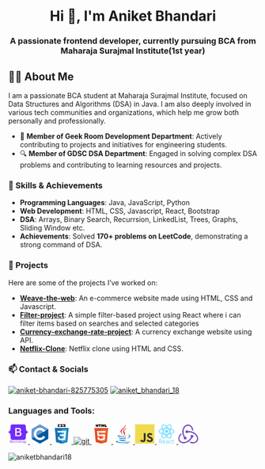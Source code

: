 <h1 align="center">Hi 👋, I'm Aniket Bhandari</h1>
<h3 align="center">A passionate frontend developer, currently pursuing BCA from Maharaja Surajmal Institute(1st year)</h3>

## 👨‍💻 About Me

I am a passionate BCA student at Maharaja Surajmal Institute, focused on Data Structures and Algorithms (DSA) in Java. I am also deeply involved in various tech communities and organizations, which help me grow both personally and professionally.

- 💼 **Member of Geek Room Development Department**: Actively contributing to projects and initiatives for engineering students.
- 🔍 **Member of GDSC DSA Department**: Engaged in solving complex DSA problems and contributing to learning resources and projects.

### 🚀 Skills & Achievements

- **Programming Languages**: Java, JavaScript, Python
- **Web Development**: HTML, CSS, Javascript, React, Bootstrap
- **DSA**: Arrays, Binary Search, Recurrsion, LinkedList, Trees, Graphs, Sliding Window etc.
- **Achievements**: Solved **170+ problems on LeetCode**, demonstrating a strong command of DSA.

### 🔨 Projects

Here are some of the projects I’ve worked on:

- **[Weave-the-web](https://weave-the-web.netlify.app)**: An e-commerce website made using HTML, CSS and Javascript.
- **[Filter-project](https://filter-project-react.netlify.app)**: A simple filter-based project using React where i can filter items based on searches and selected categories
- **[Currency-exchange-rate-project](https://currency-exchange-rate-project.netlify.app)**: A currency exchange website using API.
- **[Netflix-Clone](https://netflix-clone-theta-jade-55.vercel.app/)**: Netflix clone using HTML and CSS.



<h3 align="left">📫 Contact & Socials</h3>
<p align="left">
<a href="https://linkedin.com/in/aniket-bhandari-825775305" target="blank"><img align="center" src="https://raw.githubusercontent.com/rahuldkjain/github-profile-readme-generator/master/src/images/icons/Social/linked-in-alt.svg" alt="aniket-bhandari-825775305" height="30" width="40" /></a>
<a href="https://www.leetcode.com/aniket_bhandari_18" target="blank"><img align="center" src="https://raw.githubusercontent.com/rahuldkjain/github-profile-readme-generator/master/src/images/icons/Social/leet-code.svg" alt="aniket_bhandari_18" height="30" width="40" /></a>
</p>

<h3 align="left">Languages and Tools:</h3>
<p align="left"> <a href="https://getbootstrap.com" target="_blank" rel="noreferrer"> <img src="https://raw.githubusercontent.com/devicons/devicon/master/icons/bootstrap/bootstrap-plain-wordmark.svg" alt="bootstrap" width="40" height="40"/> </a> <a href="https://www.cprogramming.com/" target="_blank" rel="noreferrer"> <img src="https://raw.githubusercontent.com/devicons/devicon/master/icons/c/c-original.svg" alt="c" width="40" height="40"/> </a> <a href="https://www.w3schools.com/css/" target="_blank" rel="noreferrer"> <img src="https://raw.githubusercontent.com/devicons/devicon/master/icons/css3/css3-original-wordmark.svg" alt="css3" width="40" height="40"/> </a> <a href="https://git-scm.com/" target="_blank" rel="noreferrer"> <img src="https://www.vectorlogo.zone/logos/git-scm/git-scm-icon.svg" alt="git" width="40" height="40"/> </a> <a href="https://www.w3.org/html/" target="_blank" rel="noreferrer"> <img src="https://raw.githubusercontent.com/devicons/devicon/master/icons/html5/html5-original-wordmark.svg" alt="html5" width="40" height="40"/> </a> <a href="https://www.java.com" target="_blank" rel="noreferrer"> <img src="https://raw.githubusercontent.com/devicons/devicon/master/icons/java/java-original.svg" alt="java" width="40" height="40"/> </a> <a href="https://developer.mozilla.org/en-US/docs/Web/JavaScript" target="_blank" rel="noreferrer"> <img src="https://raw.githubusercontent.com/devicons/devicon/master/icons/javascript/javascript-original.svg" alt="javascript" width="40" height="40"/> </a> <a href="https://reactjs.org/" target="_blank" rel="noreferrer"> <img src="https://raw.githubusercontent.com/devicons/devicon/master/icons/react/react-original-wordmark.svg" alt="react" width="40" height="40"/> </a> <a href="https://redux.js.org" target="_blank" rel="noreferrer"> <img src="https://raw.githubusercontent.com/devicons/devicon/master/icons/redux/redux-original.svg" alt="redux" width="40" height="40"/> </a> </p>

<p><img align="center" src="https://github-readme-stats.vercel.app/api/top-langs?username=aniketbhandari18&show_icons=true&locale=en&layout=compact" alt="aniketbhandari18" /></p>
